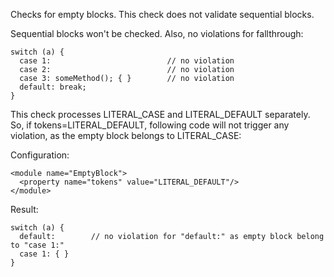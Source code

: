 Checks for empty blocks. This check does not validate sequential blocks.

Sequential blocks won\'t be checked. Also, no violations for
fallthrough:

    switch (a) {
      case 1:                          // no violation
      case 2:                          // no violation
      case 3: someMethod(); { }        // no violation
      default: break;
    }
            

This check processes LITERAL\_CASE and LITERAL\_DEFAULT separately. So,
if tokens=LITERAL\_DEFAULT, following code will not trigger any
violation, as the empty block belongs to LITERAL\_CASE:

Configuration:

    <module name="EmptyBlock">
      <property name="tokens" value="LITERAL_DEFAULT"/>
    </module>
            

Result:

    switch (a) {
      default:        // no violation for "default:" as empty block belong to "case 1:"
      case 1: { }
    }
            
